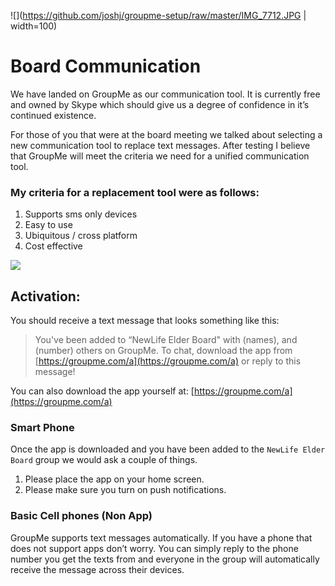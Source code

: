 ![](https://github.com/joshj/groupme-setup/raw/master/IMG_7712.JPG | width=100)

# Board Communication

We have landed on GroupMe as our communication tool. It is currently free and owned by Skype which should give us a degree of confidence in it’s continued existence. 

For those of you that were at the board meeting we talked about selecting a new communication tool to replace text messages. After testing I believe that GroupMe will meet the criteria we need for a unified communication tool. 

### My criteria for a replacement tool were as follows:
1. Supports sms only devices
2. Easy to use
3. Ubiquitous / cross platform
4. Cost effective

![](https://d3sq5bmi4w5uj1.cloudfront.net/images/brochure/logo.png?1498584903)

## Activation:

You should receive a text message that looks something like this:

> You've been added to “NewLife Elder Board" with (names), and (number) others on GroupMe. To chat, download the app from [https://groupme.com/a](https://groupme.com/a) or reply to this message!

You can also download the app yourself at: [https://groupme.com/a](https://groupme.com/a)

### Smart Phone

Once the app is downloaded and you have been added to the `NewLife Elder Board` group we would ask a couple of things. 

1. Please place the app on your home screen.
2. Please make sure you turn on push notifications.

### Basic Cell phones (Non App)

GroupMe supports text messages automatically. If you have a phone that does not support apps don’t worry. You can simply reply to the phone number you get the texts from and everyone in the group will automatically receive the message across their devices.


